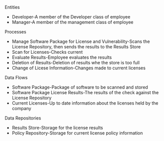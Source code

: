 Entities
<ul>
  <li>Developer-A member of the Developer class of employee</li>
  <li>Manager-A member of the management class of employee</li>
</ul>
Processes
<ul>
<li>Manage Software Package for License and Vulnerability-Scans the License Repository, then sends the results to the Results Store</li>
<li>Scan for Licenses-Checks current</li>
<li>Evaluate Results-Employee evaluates the results</li>
<li>Deletion of Results-Deletion of results whe the store is too full</li>
<li>Change of Licese Information-Changes made to current licenses</li>
</ul>
Data Flows
<ul>
<li>Software Package-Package of software to be scanned and stored</li>
<li>Software Package License Results-The results of the check against the License Repository</li>
<li>Current Licenses-Up to date information about the licenses held by the company</li>
</ul>
Data Repositories
<ul>
<li>Results Store-Storage for the license results</li>
<li>Policy Repository-Storage for current license policy information</li>
</ul>
